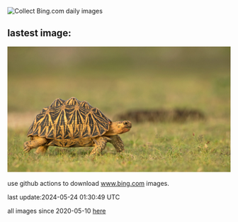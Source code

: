 ![Collect Bing.com daily images](https://github.com/counter2015/bing-daily-images/workflows/Collect%20Bing.com%20daily%20images/badge.svg)
## lastest image:
![](images/IndianStarTortoise.jpg)

use github actions to download www.bing.com images.

last update:2024-05-24 01:30:49 UTC

all images since 2020-05-10 [here](https://github.com/counter2015/bing-daily-images/tree/master/images) 
